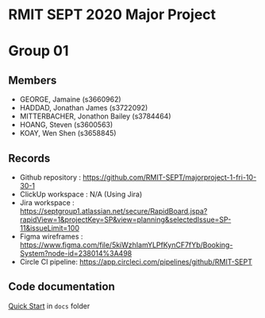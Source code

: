 # RMIT SEPT 2020 Major Project

# Group 01

## Members
  - GEORGE, Jamaine (s3660962)
  - HADDAD, Jonathan James (s3722092)
  - MITTERBACHER, Jonathon Bailey (s3784464)
  - HOANG, Steven (s3600563)
  - KOAY, Wen Shen (s3658845)

## Records

* Github repository : https://github.com/RMIT-SEPT/majorproject-1-fri-10-30-1
* ClickUp workspace : N/A (Using Jira)
* Jira workspace    : https://septgroup1.atlassian.net/secure/RapidBoard.jspa?rapidView=1&projectKey=SP&view=planning&selectedIssue=SP-11&issueLimit=100
* Figma wireframes  : https://www.figma.com/file/5kiWzhIamYLPfKynCF7fYb/Booking-System?node-id=238014%3A498
* Circle CI pipeline: https://app.circleci.com/pipelines/github/RMIT-SEPT

## Code documentation

[Quick Start](/docs/README.md) in `docs` folder
